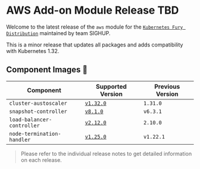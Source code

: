 # AWS Add-on Module Release TBD

Welcome to the latest release of the `aws` module for the [`Kubernetes Fury Distribution`](https://github.com/sighupio/fury-distribution) maintained by team SIGHUP.

This is a minor release that updates all packages and adds compatibility with Kubernetes 1.32.

## Component Images 🚢

| Component                  | Supported Version                                                                                 | Previous Version |
| -------------------------- |---------------------------------------------------------------------------------------------------|------------------|
| `cluster-austoscaler`      | [`v1.32.0`](https://github.com/kubernetes/autoscaler/releases/tag/cluster-autoscaler-1.32.0)      | `1.31.0`         |
| `snapshot-controller`      | [`v8.1.0`](https://github.com/kubernetes-csi/external-snapshotter/releases/tag/v8.1.0)            | `v6.3.1`         |
| `load-balancer-controller` | [`v2.12.0`](https://github.com/kubernetes-sigs/aws-load-balancer-controller/releases/tag/v2.12.0) | `2.10.0`         |
| `node-termination-handler` | [`v1.25.0`](https://github.com/aws/aws-node-termination-handler/releases/tag/v1.25.0)             | `v1.22.1`        |

> Please refer to the individual release notes to get detailed information on each release.

<!-- Links -->
